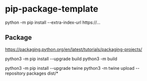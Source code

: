 # pip-package-template

python -m pip install --extra-index-url https://...



## Package

https://packaging.python.org/en/latest/tutorials/packaging-projects/


python3 -m pip install --upgrade build
python3 -m build

python3 -m pip install --upgrade twine
python3 -m twine upload --repository packages dist/*